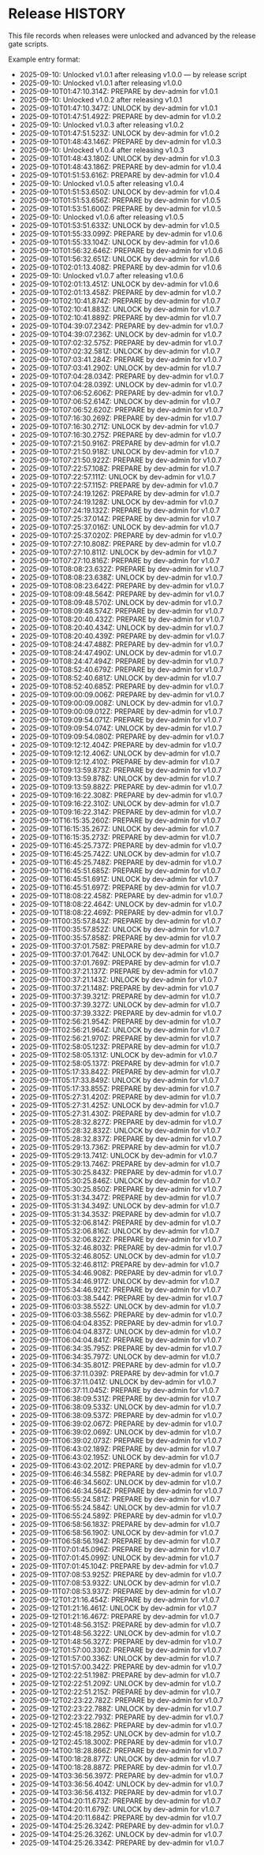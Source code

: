 # Release HISTORY

This file records when releases were unlocked and advanced by the release gate scripts.

Example entry format:
- 2025-09-10: Unlocked v1.0.1 after releasing v1.0.0 — by release script
- 2025-09-10: Unlocked v1.0.1 after releasing v1.0.0
- 2025-09-10T01:47:10.314Z: PREPARE by dev-admin for v1.0.1
- 2025-09-10: Unlocked v1.0.2 after releasing v1.0.1
- 2025-09-10T01:47:10.347Z: UNLOCK by dev-admin for v1.0.1
- 2025-09-10T01:47:51.492Z: PREPARE by dev-admin for v1.0.2
- 2025-09-10: Unlocked v1.0.3 after releasing v1.0.2
- 2025-09-10T01:47:51.523Z: UNLOCK by dev-admin for v1.0.2
- 2025-09-10T01:48:43.146Z: PREPARE by dev-admin for v1.0.3
- 2025-09-10: Unlocked v1.0.4 after releasing v1.0.3
- 2025-09-10T01:48:43.180Z: UNLOCK by dev-admin for v1.0.3
- 2025-09-10T01:48:43.186Z: PREPARE by dev-admin for v1.0.4
- 2025-09-10T01:51:53.616Z: PREPARE by dev-admin for v1.0.4
- 2025-09-10: Unlocked v1.0.5 after releasing v1.0.4
- 2025-09-10T01:51:53.650Z: UNLOCK by dev-admin for v1.0.4
- 2025-09-10T01:51:53.656Z: PREPARE by dev-admin for v1.0.5
- 2025-09-10T01:53:51.600Z: PREPARE by dev-admin for v1.0.5
- 2025-09-10: Unlocked v1.0.6 after releasing v1.0.5
- 2025-09-10T01:53:51.633Z: UNLOCK by dev-admin for v1.0.5
- 2025-09-10T01:55:33.099Z: PREPARE by dev-admin for v1.0.6
- 2025-09-10T01:55:33.104Z: UNLOCK by dev-admin for v1.0.6
- 2025-09-10T01:56:32.646Z: PREPARE by dev-admin for v1.0.6
- 2025-09-10T01:56:32.651Z: UNLOCK by dev-admin for v1.0.6
- 2025-09-10T02:01:13.408Z: PREPARE by dev-admin for v1.0.6
- 2025-09-10: Unlocked v1.0.7 after releasing v1.0.6
- 2025-09-10T02:01:13.451Z: UNLOCK by dev-admin for v1.0.6
- 2025-09-10T02:01:13.458Z: PREPARE by dev-admin for v1.0.7
- 2025-09-10T02:10:41.874Z: PREPARE by dev-admin for v1.0.7
- 2025-09-10T02:10:41.883Z: UNLOCK by dev-admin for v1.0.7
- 2025-09-10T02:10:41.889Z: PREPARE by dev-admin for v1.0.7
- 2025-09-10T04:39:07.234Z: PREPARE by dev-admin for v1.0.7
- 2025-09-10T04:39:07.236Z: UNLOCK by dev-admin for v1.0.7
- 2025-09-10T07:02:32.575Z: PREPARE by dev-admin for v1.0.7
- 2025-09-10T07:02:32.581Z: UNLOCK by dev-admin for v1.0.7
- 2025-09-10T07:03:41.284Z: PREPARE by dev-admin for v1.0.7
- 2025-09-10T07:03:41.290Z: UNLOCK by dev-admin for v1.0.7
- 2025-09-10T07:04:28.034Z: PREPARE by dev-admin for v1.0.7
- 2025-09-10T07:04:28.039Z: UNLOCK by dev-admin for v1.0.7
- 2025-09-10T07:06:52.606Z: PREPARE by dev-admin for v1.0.7
- 2025-09-10T07:06:52.614Z: UNLOCK by dev-admin for v1.0.7
- 2025-09-10T07:06:52.620Z: PREPARE by dev-admin for v1.0.7
- 2025-09-10T07:16:30.269Z: PREPARE by dev-admin for v1.0.7
- 2025-09-10T07:16:30.271Z: UNLOCK by dev-admin for v1.0.7
- 2025-09-10T07:16:30.275Z: PREPARE by dev-admin for v1.0.7
- 2025-09-10T07:21:50.916Z: PREPARE by dev-admin for v1.0.7
- 2025-09-10T07:21:50.918Z: UNLOCK by dev-admin for v1.0.7
- 2025-09-10T07:21:50.922Z: PREPARE by dev-admin for v1.0.7
- 2025-09-10T07:22:57.108Z: PREPARE by dev-admin for v1.0.7
- 2025-09-10T07:22:57.111Z: UNLOCK by dev-admin for v1.0.7
- 2025-09-10T07:22:57.115Z: PREPARE by dev-admin for v1.0.7
- 2025-09-10T07:24:19.126Z: PREPARE by dev-admin for v1.0.7
- 2025-09-10T07:24:19.128Z: UNLOCK by dev-admin for v1.0.7
- 2025-09-10T07:24:19.132Z: PREPARE by dev-admin for v1.0.7
- 2025-09-10T07:25:37.014Z: PREPARE by dev-admin for v1.0.7
- 2025-09-10T07:25:37.016Z: UNLOCK by dev-admin for v1.0.7
- 2025-09-10T07:25:37.020Z: PREPARE by dev-admin for v1.0.7
- 2025-09-10T07:27:10.808Z: PREPARE by dev-admin for v1.0.7
- 2025-09-10T07:27:10.811Z: UNLOCK by dev-admin for v1.0.7
- 2025-09-10T07:27:10.816Z: PREPARE by dev-admin for v1.0.7
- 2025-09-10T08:08:23.632Z: PREPARE by dev-admin for v1.0.7
- 2025-09-10T08:08:23.638Z: UNLOCK by dev-admin for v1.0.7
- 2025-09-10T08:08:23.642Z: PREPARE by dev-admin for v1.0.7
- 2025-09-10T08:09:48.564Z: PREPARE by dev-admin for v1.0.7
- 2025-09-10T08:09:48.570Z: UNLOCK by dev-admin for v1.0.7
- 2025-09-10T08:09:48.574Z: PREPARE by dev-admin for v1.0.7
- 2025-09-10T08:20:40.432Z: PREPARE by dev-admin for v1.0.7
- 2025-09-10T08:20:40.434Z: UNLOCK by dev-admin for v1.0.7
- 2025-09-10T08:20:40.439Z: PREPARE by dev-admin for v1.0.7
- 2025-09-10T08:24:47.488Z: PREPARE by dev-admin for v1.0.7
- 2025-09-10T08:24:47.490Z: UNLOCK by dev-admin for v1.0.7
- 2025-09-10T08:24:47.494Z: PREPARE by dev-admin for v1.0.7
- 2025-09-10T08:52:40.679Z: PREPARE by dev-admin for v1.0.7
- 2025-09-10T08:52:40.681Z: UNLOCK by dev-admin for v1.0.7
- 2025-09-10T08:52:40.685Z: PREPARE by dev-admin for v1.0.7
- 2025-09-10T09:00:09.006Z: PREPARE by dev-admin for v1.0.7
- 2025-09-10T09:00:09.008Z: UNLOCK by dev-admin for v1.0.7
- 2025-09-10T09:00:09.012Z: PREPARE by dev-admin for v1.0.7
- 2025-09-10T09:09:54.071Z: PREPARE by dev-admin for v1.0.7
- 2025-09-10T09:09:54.074Z: UNLOCK by dev-admin for v1.0.7
- 2025-09-10T09:09:54.080Z: PREPARE by dev-admin for v1.0.7
- 2025-09-10T09:12:12.404Z: PREPARE by dev-admin for v1.0.7
- 2025-09-10T09:12:12.406Z: UNLOCK by dev-admin for v1.0.7
- 2025-09-10T09:12:12.410Z: PREPARE by dev-admin for v1.0.7
- 2025-09-10T09:13:59.873Z: PREPARE by dev-admin for v1.0.7
- 2025-09-10T09:13:59.878Z: UNLOCK by dev-admin for v1.0.7
- 2025-09-10T09:13:59.882Z: PREPARE by dev-admin for v1.0.7
- 2025-09-10T09:16:22.308Z: PREPARE by dev-admin for v1.0.7
- 2025-09-10T09:16:22.310Z: UNLOCK by dev-admin for v1.0.7
- 2025-09-10T09:16:22.314Z: PREPARE by dev-admin for v1.0.7
- 2025-09-10T16:15:35.260Z: PREPARE by dev-admin for v1.0.7
- 2025-09-10T16:15:35.267Z: UNLOCK by dev-admin for v1.0.7
- 2025-09-10T16:15:35.273Z: PREPARE by dev-admin for v1.0.7
- 2025-09-10T16:45:25.737Z: PREPARE by dev-admin for v1.0.7
- 2025-09-10T16:45:25.742Z: UNLOCK by dev-admin for v1.0.7
- 2025-09-10T16:45:25.748Z: PREPARE by dev-admin for v1.0.7
- 2025-09-10T16:45:51.685Z: PREPARE by dev-admin for v1.0.7
- 2025-09-10T16:45:51.691Z: UNLOCK by dev-admin for v1.0.7
- 2025-09-10T16:45:51.697Z: PREPARE by dev-admin for v1.0.7
- 2025-09-10T18:08:22.458Z: PREPARE by dev-admin for v1.0.7
- 2025-09-10T18:08:22.464Z: UNLOCK by dev-admin for v1.0.7
- 2025-09-10T18:08:22.469Z: PREPARE by dev-admin for v1.0.7
- 2025-09-11T00:35:57.843Z: PREPARE by dev-admin for v1.0.7
- 2025-09-11T00:35:57.852Z: UNLOCK by dev-admin for v1.0.7
- 2025-09-11T00:35:57.858Z: PREPARE by dev-admin for v1.0.7
- 2025-09-11T00:37:01.758Z: PREPARE by dev-admin for v1.0.7
- 2025-09-11T00:37:01.764Z: UNLOCK by dev-admin for v1.0.7
- 2025-09-11T00:37:01.769Z: PREPARE by dev-admin for v1.0.7
- 2025-09-11T00:37:21.137Z: PREPARE by dev-admin for v1.0.7
- 2025-09-11T00:37:21.143Z: UNLOCK by dev-admin for v1.0.7
- 2025-09-11T00:37:21.148Z: PREPARE by dev-admin for v1.0.7
- 2025-09-11T00:37:39.321Z: PREPARE by dev-admin for v1.0.7
- 2025-09-11T00:37:39.327Z: UNLOCK by dev-admin for v1.0.7
- 2025-09-11T00:37:39.332Z: PREPARE by dev-admin for v1.0.7
- 2025-09-11T02:56:21.954Z: PREPARE by dev-admin for v1.0.7
- 2025-09-11T02:56:21.964Z: UNLOCK by dev-admin for v1.0.7
- 2025-09-11T02:56:21.970Z: PREPARE by dev-admin for v1.0.7
- 2025-09-11T02:58:05.123Z: PREPARE by dev-admin for v1.0.7
- 2025-09-11T02:58:05.131Z: UNLOCK by dev-admin for v1.0.7
- 2025-09-11T02:58:05.137Z: PREPARE by dev-admin for v1.0.7
- 2025-09-11T05:17:33.842Z: PREPARE by dev-admin for v1.0.7
- 2025-09-11T05:17:33.849Z: UNLOCK by dev-admin for v1.0.7
- 2025-09-11T05:17:33.855Z: PREPARE by dev-admin for v1.0.7
- 2025-09-11T05:27:31.420Z: PREPARE by dev-admin for v1.0.7
- 2025-09-11T05:27:31.425Z: UNLOCK by dev-admin for v1.0.7
- 2025-09-11T05:27:31.430Z: PREPARE by dev-admin for v1.0.7
- 2025-09-11T05:28:32.827Z: PREPARE by dev-admin for v1.0.7
- 2025-09-11T05:28:32.832Z: UNLOCK by dev-admin for v1.0.7
- 2025-09-11T05:28:32.837Z: PREPARE by dev-admin for v1.0.7
- 2025-09-11T05:29:13.736Z: PREPARE by dev-admin for v1.0.7
- 2025-09-11T05:29:13.741Z: UNLOCK by dev-admin for v1.0.7
- 2025-09-11T05:29:13.746Z: PREPARE by dev-admin for v1.0.7
- 2025-09-11T05:30:25.843Z: PREPARE by dev-admin for v1.0.7
- 2025-09-11T05:30:25.846Z: UNLOCK by dev-admin for v1.0.7
- 2025-09-11T05:30:25.850Z: PREPARE by dev-admin for v1.0.7
- 2025-09-11T05:31:34.347Z: PREPARE by dev-admin for v1.0.7
- 2025-09-11T05:31:34.349Z: UNLOCK by dev-admin for v1.0.7
- 2025-09-11T05:31:34.353Z: PREPARE by dev-admin for v1.0.7
- 2025-09-11T05:32:06.814Z: PREPARE by dev-admin for v1.0.7
- 2025-09-11T05:32:06.816Z: UNLOCK by dev-admin for v1.0.7
- 2025-09-11T05:32:06.822Z: PREPARE by dev-admin for v1.0.7
- 2025-09-11T05:32:46.803Z: PREPARE by dev-admin for v1.0.7
- 2025-09-11T05:32:46.805Z: UNLOCK by dev-admin for v1.0.7
- 2025-09-11T05:32:46.811Z: PREPARE by dev-admin for v1.0.7
- 2025-09-11T05:34:46.908Z: PREPARE by dev-admin for v1.0.7
- 2025-09-11T05:34:46.917Z: UNLOCK by dev-admin for v1.0.7
- 2025-09-11T05:34:46.921Z: PREPARE by dev-admin for v1.0.7
- 2025-09-11T06:03:38.544Z: PREPARE by dev-admin for v1.0.7
- 2025-09-11T06:03:38.552Z: UNLOCK by dev-admin for v1.0.7
- 2025-09-11T06:03:38.556Z: PREPARE by dev-admin for v1.0.7
- 2025-09-11T06:04:04.835Z: PREPARE by dev-admin for v1.0.7
- 2025-09-11T06:04:04.837Z: UNLOCK by dev-admin for v1.0.7
- 2025-09-11T06:04:04.841Z: PREPARE by dev-admin for v1.0.7
- 2025-09-11T06:34:35.795Z: PREPARE by dev-admin for v1.0.7
- 2025-09-11T06:34:35.797Z: UNLOCK by dev-admin for v1.0.7
- 2025-09-11T06:34:35.801Z: PREPARE by dev-admin for v1.0.7
- 2025-09-11T06:37:11.039Z: PREPARE by dev-admin for v1.0.7
- 2025-09-11T06:37:11.041Z: UNLOCK by dev-admin for v1.0.7
- 2025-09-11T06:37:11.045Z: PREPARE by dev-admin for v1.0.7
- 2025-09-11T06:38:09.531Z: PREPARE by dev-admin for v1.0.7
- 2025-09-11T06:38:09.533Z: UNLOCK by dev-admin for v1.0.7
- 2025-09-11T06:38:09.537Z: PREPARE by dev-admin for v1.0.7
- 2025-09-11T06:39:02.067Z: PREPARE by dev-admin for v1.0.7
- 2025-09-11T06:39:02.069Z: UNLOCK by dev-admin for v1.0.7
- 2025-09-11T06:39:02.073Z: PREPARE by dev-admin for v1.0.7
- 2025-09-11T06:43:02.189Z: PREPARE by dev-admin for v1.0.7
- 2025-09-11T06:43:02.195Z: UNLOCK by dev-admin for v1.0.7
- 2025-09-11T06:43:02.201Z: PREPARE by dev-admin for v1.0.7
- 2025-09-11T06:46:34.558Z: PREPARE by dev-admin for v1.0.7
- 2025-09-11T06:46:34.560Z: UNLOCK by dev-admin for v1.0.7
- 2025-09-11T06:46:34.564Z: PREPARE by dev-admin for v1.0.7
- 2025-09-11T06:55:24.581Z: PREPARE by dev-admin for v1.0.7
- 2025-09-11T06:55:24.584Z: UNLOCK by dev-admin for v1.0.7
- 2025-09-11T06:55:24.589Z: PREPARE by dev-admin for v1.0.7
- 2025-09-11T06:58:56.183Z: PREPARE by dev-admin for v1.0.7
- 2025-09-11T06:58:56.190Z: UNLOCK by dev-admin for v1.0.7
- 2025-09-11T06:58:56.194Z: PREPARE by dev-admin for v1.0.7
- 2025-09-11T07:01:45.096Z: PREPARE by dev-admin for v1.0.7
- 2025-09-11T07:01:45.099Z: UNLOCK by dev-admin for v1.0.7
- 2025-09-11T07:01:45.104Z: PREPARE by dev-admin for v1.0.7
- 2025-09-11T07:08:53.925Z: PREPARE by dev-admin for v1.0.7
- 2025-09-11T07:08:53.932Z: UNLOCK by dev-admin for v1.0.7
- 2025-09-11T07:08:53.937Z: PREPARE by dev-admin for v1.0.7
- 2025-09-12T01:21:16.454Z: PREPARE by dev-admin for v1.0.7
- 2025-09-12T01:21:16.461Z: UNLOCK by dev-admin for v1.0.7
- 2025-09-12T01:21:16.467Z: PREPARE by dev-admin for v1.0.7
- 2025-09-12T01:48:56.315Z: PREPARE by dev-admin for v1.0.7
- 2025-09-12T01:48:56.322Z: UNLOCK by dev-admin for v1.0.7
- 2025-09-12T01:48:56.327Z: PREPARE by dev-admin for v1.0.7
- 2025-09-12T01:57:00.330Z: PREPARE by dev-admin for v1.0.7
- 2025-09-12T01:57:00.336Z: UNLOCK by dev-admin for v1.0.7
- 2025-09-12T01:57:00.342Z: PREPARE by dev-admin for v1.0.7
- 2025-09-12T02:22:51.198Z: PREPARE by dev-admin for v1.0.7
- 2025-09-12T02:22:51.209Z: UNLOCK by dev-admin for v1.0.7
- 2025-09-12T02:22:51.215Z: PREPARE by dev-admin for v1.0.7
- 2025-09-12T02:23:22.782Z: PREPARE by dev-admin for v1.0.7
- 2025-09-12T02:23:22.788Z: UNLOCK by dev-admin for v1.0.7
- 2025-09-12T02:23:22.793Z: PREPARE by dev-admin for v1.0.7
- 2025-09-12T02:45:18.286Z: PREPARE by dev-admin for v1.0.7
- 2025-09-12T02:45:18.295Z: UNLOCK by dev-admin for v1.0.7
- 2025-09-12T02:45:18.300Z: PREPARE by dev-admin for v1.0.7
- 2025-09-14T00:18:28.866Z: PREPARE by dev-admin for v1.0.7
- 2025-09-14T00:18:28.877Z: UNLOCK by dev-admin for v1.0.7
- 2025-09-14T00:18:28.887Z: PREPARE by dev-admin for v1.0.7
- 2025-09-14T03:36:56.397Z: PREPARE by dev-admin for v1.0.7
- 2025-09-14T03:36:56.404Z: UNLOCK by dev-admin for v1.0.7
- 2025-09-14T03:36:56.413Z: PREPARE by dev-admin for v1.0.7
- 2025-09-14T04:20:11.673Z: PREPARE by dev-admin for v1.0.7
- 2025-09-14T04:20:11.679Z: UNLOCK by dev-admin for v1.0.7
- 2025-09-14T04:20:11.684Z: PREPARE by dev-admin for v1.0.7
- 2025-09-14T04:25:26.324Z: PREPARE by dev-admin for v1.0.7
- 2025-09-14T04:25:26.326Z: UNLOCK by dev-admin for v1.0.7
- 2025-09-14T04:25:26.334Z: PREPARE by dev-admin for v1.0.7
